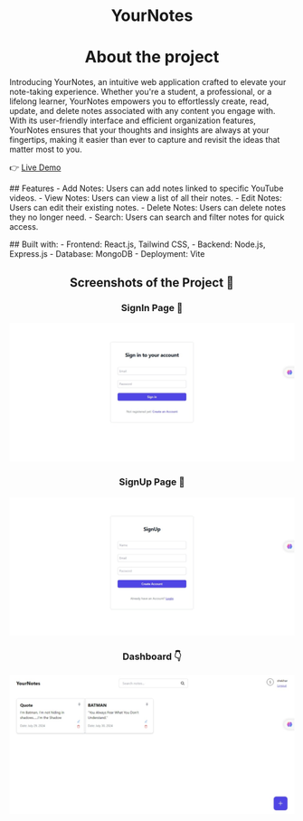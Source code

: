 <p align="center">
  <h1 align="center">YourNotes</h1>
</p>

<h1 align="center">About the project</h1>

<p align="left">
       Introducing YourNotes, an intuitive web application crafted to elevate your note-taking experience. Whether you're a student, a professional, or a lifelong learner, YourNotes empowers you to effortlessly create, read, update, and delete notes associated with any content you engage with. With its user-friendly interface and efficient organization features, YourNotes ensures that your thoughts and insights are always at your fingertips, making it easier than ever to capture and revisit the ideas that matter most to you.
</p>

<p align="left">
  👉 <a href="https://your-notess.vercel.app/">Live Demo</a>
</p>

<p align="left"> 
## Features
- Add Notes: Users can add notes linked to specific YouTube videos.
- View Notes: Users can view a list of all their notes.
- Edit Notes: Users can edit their existing notes.
- Delete Notes: Users can delete notes they no longer need.
- Search: Users can search and filter notes for quick access.
</p>

<p align="left">
## Built with:
- Frontend: React.js, Tailwind CSS,
- Backend: Node.js, Express.js
- Database: MongoDB
- Deployment: Vite
</p>

<h2 align="center">Screenshots of the Project 📸</h2>

<h3 align="center">SignIn Page 🏡</h3>
<p align="center">
  <img src="screenshots/Screenshot_31-7-2024_155016_your-notess.vercel.app.jpeg" alt="SignIn">
</p>

<h3 align="center">SignUp Page 🎁</h3>
<p align="center">
  <img src="screenshots/Screenshot_31-7-2024_155027_your-notess.vercel.app.jpeg" alt="SignUp">
</p>

<h3 align="center">Dashboard 👇</h3>
<p align="center">
  <img src="screenshots/Screenshot_31-7-2024_155228_your-notess.vercel.app.jpeg" alt="Dashboard">
</p>
